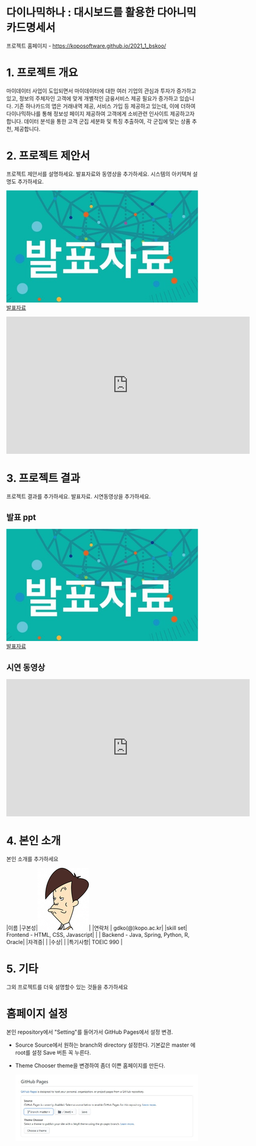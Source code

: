 # 다이나믹하나 : 대시보드를 활용한 다아니믹 카드명세서

프로젝트 홈페이지 - https://koposoftware.github.io/2021_1_bskoo/

# 1. 프로젝트 개요

마이데이터 사업이 도입되면서 마이데이터에 대한 여러 기업의 관심과 투자가 증가하고 있고, 정보의 주체자인 고객에 맞게 개별적인 금융서비스 제공 필요가 증가하고 있습니다.
기존 하나카드의 앱은 거래내역 제공, 서비스 가입 등 제공하고 있는데, 이에 더하여 다이나믹하나를 통해 정보성 페이지 제공하여 고객에게 소비관련 인사이트 제공하고자 합니다.
데이터 분석을 통한 고객 군집 세분화 및 특징 추출하여, 각 군집에 맞는 상품 추천, 제공합니다.

# 2. 프로젝트 제안서

프로젝트 제안서를 설명하세요. 발표자료와 동영상을 추가하세요. 시스템의 아키텍쳐 설명도 추가하세요.

   <img src="ppt.jpg"/>[발표자료](/project.pptx)<br>
   <iframe id="ytplayer" type="text/html" width="640" height="360" src="https://www.youtube.com/embed/6LxbdIjWP04" frameborder="0"></iframe>
 

# 3. 프로젝트 결과
프로젝트 결과를 추가하세요. 발표자료. 시연동영상을 추가하세요.

## 발표 ppt 
   <img src="ppt.jpg"/>[발표자료](/project.pptx)<br>

## 시연 동영상 

   <iframe id="ytplayer" type="text/html" width="640" height="360" src="https://www.youtube.com/embed/6LxbdIjWP04" frameborder="0"></iframe>

# 4. 본인 소개

본인 소개를 추가하세요

|이름 |구본성|![gdKO](/gdko.jpg)|
|연락처 | gdko(@)kopo.ac.kr|
|skill set| Frontend - HTML, CSS, Javascript|
| | Backend - Java, Spring, Python, R, Oracle|
|자격증|  |
|수상| |
|특기사항|  TOEIC 990 |

# 5. 기타
그외 프로젝트를 더욱 설명할수 있는 것들을 추가하세요

# 홈페이지 설정
 본인 repository에서 "Setting"를 들어가서 GitHub Pages에서 설정 변경.
* Source
 Source에서 원하는 branch와 directory 설정한다. 
 기본값은 master 에 root를 설정 
 Save 버튼 꼭 누른다.
 
 * Theme Chooser
 theme을 변경하여 좀더 이쁜 홈페이지를 만든다.
   
   <img src="homepage.JPG"/><br>
   
 
